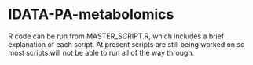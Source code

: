 # IDATA-PA-metabolomics

R code can be run from MASTER_SCRIPT.R, which includes a brief explanation of each script. At present scripts are still being worked on so most scripts will not be able to run all of the way through.

